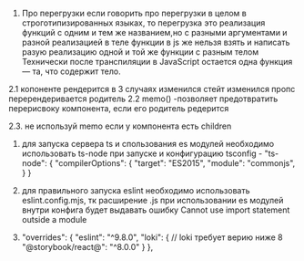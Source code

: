 1.  Про перегрузки
    если говорить про перегрузки в целом в строготипизированных языках, то перегрузка это реализация функций с одним и тем же названием,но с разными аргументами и разной реализацией в теле функции
    в js же нельзя взять и написать разую реализацию одной и той же функции с разным телом  
    Технически после транспиляции в JavaScript остается одна функция — та, что содержит тело.


2.1 копоненте рендерится в 3 случаях
 изменился стейт
 изменился пропс
 перерендеривается родитель
2.2 memo() -позволяет предотвратить перерисвоку компонента, если его родитель редерится

2.3. не используй memo если у компонента есть children

1. для запуска сервера ts и спользования es модулей необходимо использовать ts-node при запуске и конфигурацию tsconfig - 
"ts-node": {
    "compilerOptions": {
      "target": "ES2015",
      "module": "commonjs",
    }
} 

2. для правильного запуска eslint необходимо использовать eslint.config.mjs, тк расширение .js при использовании es модулей внутри конфига будет 
выдавать ошибку Cannot use import statement outside a module

3.   "overrides": {
    "eslint": "^9.8.0",
    "loki": {
      // loki требует верию ниже 8
      "@storybook/react@": "^8.0.0"
    }
  },